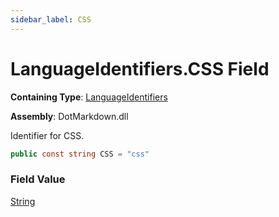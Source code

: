 ```yaml
---
sidebar_label: CSS
---
```


# LanguageIdentifiers\.CSS Field

**Containing Type**: [LanguageIdentifiers](../index.md)

**Assembly**: DotMarkdown\.dll

  
Identifier for CSS\.

```csharp
public const string CSS = "css"
```

### Field Value

[String](https://docs.microsoft.com/en-us/dotnet/api/system.string)

